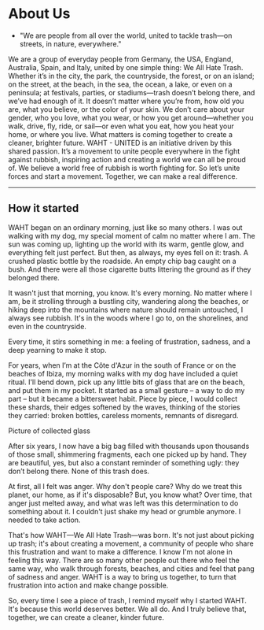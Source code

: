 # About Us

- "We are people from all over the world, united to tackle trash—on streets, in nature, everywhere."

We are a group of everyday people from Germany, the USA, England, Australia, Spain, and Italy, united by one simple thing: We All Hate Trash. Whether it’s in the city, the park, the countryside, the forest, or on an island; on the street, at the beach, in the sea, the ocean, a lake, or even on a peninsula; at festivals, parties, or stadiums—trash doesn’t belong there, and we’ve had enough of it.
It doesn’t matter where you’re from, how old you are, what you believe, or the color of your skin. We don’t care about your gender, who you love, what you wear, or how you get around—whether you walk, drive, fly, ride, or sail—or even what you eat, how you heat your home, or where you live. What matters is coming together to create a cleaner, brighter future.
WAHT - UNITED is an initiative driven by this shared passion. It’s a movement to unite people everywhere in the fight against rubbish, inspiring action and creating a world we can all be proud of.
We believe a world free of rubbish is worth fighting for. So let’s unite forces and start a movement. Together, we can make a real difference.

---

## How it started

WAHT began on an ordinary morning, just like so many others. I was out walking with my dog, my special moment of calm no matter where I am. The sun was coming up, lighting up the world with its warm, gentle glow, and everything felt just perfect. But then, as always, my eyes fell on it: trash. A crushed plastic bottle by the roadside. An empty chip bag caught on a bush. And there were all those cigarette butts littering the ground as if they belonged there.

It wasn't just that morning, you know. It's every morning. No matter where I am, be it strolling through a bustling city, wandering along the beaches, or hiking deep into the mountains where nature should remain untouched, I always see rubbish. It's in the woods where I go to, on the shorelines, and even in the countryside.

Every time, it stirs something in me: a feeling of frustration, sadness, and a deep yearning to make it stop.

For years, when I’m at the Côte d'Azur in the south of France or on the beaches of Ibiza, my morning walks with my dog have included a quiet ritual. I'll bend down, pick up any little bits of glass that are on the beach, and put them in my pocket. It started as a small gesture – a way to do my part – but it became a bittersweet habit. Piece by piece, I would collect these shards, their edges softened by the waves, thinking of the stories they carried: broken bottles, careless moments, remnants of disregard.

 Picture of collected glass

After six years, I now have a big bag filled with thousands upon thousands of those small, shimmering fragments, each one picked up by hand. They are beautiful, yes, but also a constant reminder of something ugly: they don’t belong there. None of this trash does.

At first, all I felt was anger. Why don't people care? Why do we treat this planet, our home, as if it's disposable? But, you know what? Over time, that anger just melted away, and what was left was this determination to do something about it. I couldn't just shake my head or grumble anymore. I needed to take action.

That's how WAHT—We All Hate Trash—was born. It's not just about picking up trash; it's about creating a movement, a community of people who share this frustration and want to make a difference. I know I'm not alone in feeling this way. There are so many other people out there who feel the same way, who walk through forests, beaches, and cities and feel that pang of sadness and anger. WAHT is a way to bring us together, to turn that frustration into action and make change possible.

So, every time I see a piece of trash, I remind myself why I started WAHT. It's because this world deserves better. We all do. And I truly believe that, together, we can create a cleaner, kinder future.
